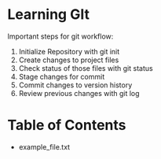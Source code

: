 # Learning GIt

Important steps for git workflow:

1. Initialize Repository with git init
2. Create changes to project files
3. Check status of those files with git status
4. Stage changes for commit
5. Commit changes to version history
6. Review previous changes with git log

# Table of Contents

- example_file.txt
